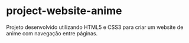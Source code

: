 # project-website-anime
 Projeto desenvolvido utilizando HTML5 e CSS3 para criar um website de anime com navegação entre páginas.

